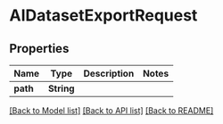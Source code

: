 # AIDatasetExportRequest

## Properties

Name | Type | Description | Notes
------------ | ------------- | ------------- | -------------
**path** | **String** |  | 

[[Back to Model list]](../#documentation-for-models) [[Back to API list]](../#documentation-for-api-endpoints) [[Back to README]](../)


